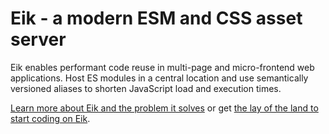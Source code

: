 # Eik - a modern ESM and CSS asset server

Eik enables performant code reuse in multi-page and micro-frontend web applications. Host ES modules in a central location and use semantically versioned aliases to shorten JavaScript load and execution times.

[Learn more about Eik and the problem it solves](https://eik.dev/docs/introduction/) or get [the lay of the land to start coding on Eik](https://github.com/eik-lib/.github/blob/main/CONTRIBUTING.md).
